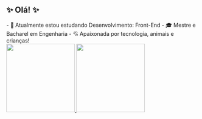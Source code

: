 ## ✨ Olá! ✨

<!--
**RenataPicon/renatapicon** is a ✨ _special_ ✨ repository because its `README.md` (this file) appears on your GitHub profile.

Here are some ideas to get you started:--!>

- 🌱 Atualmente estou estudando Desenvolvimento: Front-End
- 🎓 Mestre e Bacharel em Engenharia
- 💘 Apaixonada por tecnologia, animais e crianças!

<div>
<a href="https://github.com/RenataPicon">
<img loading="lazy" height="180em" src="https://github-readme-stats.vercel.app/api/top-langs/?username=RenataPicon&layout=compact&langs_count=7&theme=dracula"/>
<img loading="lazy" height="180em" src="https://github-readme-stats.vercel.app/api?username=RenataPicon&show_icons=true&theme=dracula&include_all_commits=true&count_private=true"/>
</div>

